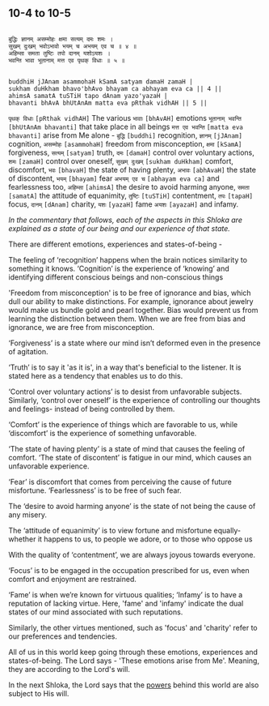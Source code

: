## 10-4 to 10-5

```shloka-sa

बुद्धिः ज्ञानम् असम्मोहः क्षमा सत्यम् दमः शमः ।
सुखम् दुःखम् भवोऽभावो भयम् च अभयम् एव च ॥ ४ ॥
अहिम्सा समता तुष्टिः तपो दानम् यशोऽयशः ।
भवन्ति भावा भूतानाम् मत्त एव पृथक् विधाः ॥ ५ ॥

```
```shloka-sa-hk

buddhiH jJAnam asammohaH kSamA satyam damaH zamaH |
sukham duHkham bhavo'bhAvo bhayam ca abhayam eva ca || 4 ||
ahimsA samatA tuSTiH tapo dAnam yazo'yazaH |
bhavanti bhAvA bhUtAnAm matta eva pRthak vidhAH || 5 ||

```
`पृथक् विधाः` `[pRthak vidhAH]` The various `भावाः` `[bhAvAH]` emotions `भूतानाम् भवन्ति` `[bhUtAnAm bhavanti]` that take place in all beings `मत्त एव भवन्ति` `[matta eva bhavanti]` arise from Me alone - `बुद्धि` `[buddhi]` recognition, `ज्ञानम्` `[jJAnam]` cognition, `असम्मोहः` `[asammohaH]` freedom from misconception, `क्षमा` `[kSamA]` forgiveness, `सत्यम्` `[satyam]` truth, `दमः` `[damaH]` control over voluntary actions, `शमः` `[zamaH]` control over oneself, `सुखम् दुःखम्` `[sukham duHkham]` comfort, discomfort, `भवः` `[bhavaH]` the state of having plenty, `अभावः` `[abhAvaH]` the state of discontent, `भयम्` `[bhayam]` fear `अभयम् एव च` `[abhayam eva ca]` and fearlessness too, `अहिम्सा` `[ahimsA]` the desire to avoid harming anyone, `समता` `[samatA]` the attitude of equanimity, `तुष्टिः` `[tuSTiH]` contentment, `तपः` `[tapaH]` focus, `दानम्` `[dAnam]` charity, `यशः` `[yazaH]` fame `अयशः` `[ayazaH]` and infamy.

_In the commentary that follows, each of the aspects in this Shloka are explained as a state of our being and our experience of that state._

There are different emotions, experiences and states-of-being - 

The feeling of ‘recognition’ happens when the brain notices similarity to something it knows. ‘Cognition’ is the experience of ‘knowing’ and identifying different conscious beings and non-conscious things

'Freedom from misconception' is to be free of ignorance and bias, which dull our ability to make distinctions. For example, ignorance about jewelry would make us bundle gold and pearl together. Bias would prevent us from learning the distinction between them. When we are free from bias and ignorance, we are free from misconception.

<a name='forgiveness_the_defn'></a>
‘Forgiveness’ is a state where our mind isn’t deformed even in the presence of agitation.

‘Truth’ is to say it 'as it is', in a way that's beneficial to the listener. It is stated here as a tendency that enables us to do this.

‘Control over voluntary actions’ is to desist from unfavorable subjects. Similarly, ‘control over oneself’ is the experience of controlling our thoughts and feelings- instead of being controlled by them.

‘Comfort’ is the experience of things which are favorable to us, while ‘discomfort’ is the experience of something unfavorable.

‘The state of having plenty’ is a state of mind that causes the feeling of comfort. ‘The state of discontent’ is fatigue in our mind, which causes an unfavorable experience.

‘Fear’ is discomfort that comes from perceiving the cause of future misfortune. ‘Fearlessness’ is to be free of such fear.

The ‘desire to avoid harming anyone’ is the state of not being the cause of any misery.

The ‘attitude of equanimity’ is to view fortune and misfortune equally- whether it happens to us, to people we adore, or to those who oppose us

With the quality of ‘contentment’, we are always joyous towards everyone.

‘Focus’ is to be engaged in the occupation prescribed for us, even when comfort and enjoyment are restrained.

‘Fame’ is when we’re known for virtuous qualities; ‘Infamy’ is to have a reputation of lacking virtue. Here, 'fame' and 'infamy' indicate the dual states of our mind associated with such reputations.

Similarly, the other virtues mentioned, such as 'focus' and 'charity' refer to our preferences and tendencies. 

All of us in this world keep going through these emotions, experiences and states-of-being. The Lord says - 'These emotions arise from Me'. Meaning, they are according to the Lord's will.

In the next Shloka, the Lord says that the 
[powers](4-12.md#gods_and_other_powers)
 behind this world are also subject to His will.


